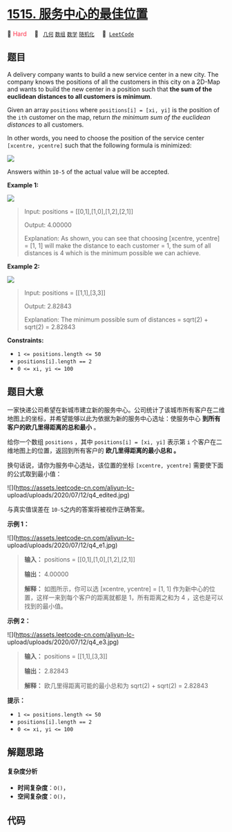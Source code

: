 # [1515. 服务中心的最佳位置](https://leetcode.com/problems/best-position-for-a-service-centre)

🔴 <font color=#ff334b>Hard</font>&emsp; 🔖&ensp; [`几何`](/leetcode/outline/tag/geometry.md) [`数组`](/leetcode/outline/tag/array.md) [`数学`](/leetcode/outline/tag/math.md) [`随机化`](/leetcode/outline/tag/randomized.md)&emsp; 🔗&ensp;[`LeetCode`](https://leetcode.com/problems/best-position-for-a-service-centre)

## 题目

A delivery company wants to build a new service center in a new city. The
company knows the positions of all the customers in this city on a 2D-Map and
wants to build the new center in a position such that **the sum of the
euclidean distances to all customers is minimum**.

Given an array `positions` where `positions[i] = [xi, yi]` is the position of
the `ith` customer on the map, return _the minimum sum of the euclidean
distances_ to all customers.

In other words, you need to choose the position of the service center
`[xcentre, ycentre]` such that the following formula is minimized:

![](https://assets.leetcode.com/uploads/2020/06/25/q4_edited.jpg)

Answers within `10-5` of the actual value will be accepted.



**Example 1:**

![](https://assets.leetcode.com/uploads/2020/06/25/q4_e1.jpg)

> Input: positions = [[0,1],[1,0],[1,2],[2,1]]
> 
> Output: 4.00000
> 
> Explanation: As shown, you can see that choosing [xcentre, ycentre] = [1, 1] will make the distance to each customer = 1, the sum of all distances is 4 which is the minimum possible we can achieve.

**Example 2:**

![](https://assets.leetcode.com/uploads/2020/06/25/q4_e3.jpg)

> Input: positions = [[1,1],[3,3]]
> 
> Output: 2.82843
> 
> Explanation: The minimum possible sum of distances = sqrt(2) + sqrt(2) = 2.82843

**Constraints:**

  * `1 <= positions.length <= 50`
  * `positions[i].length == 2`
  * `0 <= xi, yi <= 100`


## 题目大意

一家快递公司希望在新城市建立新的服务中心。公司统计了该城市所有客户在二维地图上的坐标，并希望能够以此为依据为新的服务中心选址：使服务中心
**到所有客户的欧几里得距离的总和最小** 。

给你一个数组 `positions` ，其中 `positions[i] = [xi, yi]` 表示第 `i` 个客户在二维地图上的位置，返回到所有客户的
**欧几里得距离的最小总和 。**

换句话说，请你为服务中心选址，该位置的坐标 `[xcentre, ycentre]` 需要使下面的公式取到最小值：

![](https://assets.leetcode-cn.com/aliyun-lc-
upload/uploads/2020/07/12/q4_edited.jpg)

与真实值误差在 `10-5`之内的答案将被视作正确答案。



**示例 1：**

![](https://assets.leetcode-cn.com/aliyun-lc-
upload/uploads/2020/07/12/q4_e1.jpg)

> 
> 
> 
> 
> 
> **输入：** positions = [[0,1],[1,0],[1,2],[2,1]]
> 
> **输出：** 4.00000
> 
> **解释：** 如图所示，你可以选 [xcentre, ycentre] = [1, 1] 作为新中心的位置，这样一来到每个客户的距离就都是 1，所有距离之和为 4 ，这也是可以找到的最小值。
> 
> 

**示例 2：**

![](https://assets.leetcode-cn.com/aliyun-lc-
upload/uploads/2020/07/12/q4_e3.jpg)

> 
> 
> 
> 
> 
> **输入：** positions = [[1,1],[3,3]]
> 
> **输出：** 2.82843
> 
> **解释：** 欧几里得距离可能的最小总和为 sqrt(2) + sqrt(2) = 2.82843
> 
> 



**提示：**

  * `1 <= positions.length <= 50`
  * `positions[i].length == 2`
  * `0 <= xi, yi <= 100`


## 解题思路

#### 复杂度分析

- **时间复杂度**：`O()`，
- **空间复杂度**：`O()`，

## 代码

```javascript

```